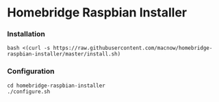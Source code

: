 # Homebridge Raspbian Installer

### Installation

```
bash <(curl -s https://raw.githubusercontent.com/macnow/homebridge-raspbian-installer/master/install.sh)
```

### Configuration

```
cd homebridge-raspbian-installer
./configure.sh
```
